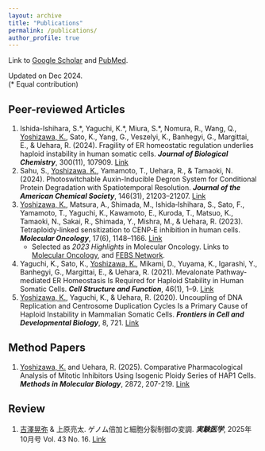 ```yaml
---
layout: archive
title: "Publications"
permalink: /publications/
author_profile: true
---
```


Link to [Google Scholar](https://scholar.google.com/citations?user=TYDv97QAAAAJ&hl=en) and [PubMed](https://pubmed.ncbi.nlm.nih.gov/?term=Koya+Yoshizawa&sort=date).

Updated on Dec 2024. \
(* Equal contribution)
<!-- Citation style is APA, fetched from Paperpile -->
<!-- Add doi in the last part. -->

## Peer-reviewed Articles

1. Ishida-Ishihara, S.\*, Yaguchi, K.\*, Miura, S.\*, Nomura, R., Wang, Q., <ins>Yoshizawa, K.</ins>, Sato, K., Yang, G., Veszelyi, K., Banhegyi, G., Margittai, E., & Uehara, R. (2024). Fragility of ER homeostatic regulation underlies haploid instability in human somatic cells. _**Journal of Biological Chemistry**_, 300(11), 107909. [Link](https://doi.org/10.1016/j.jbc.2024.107909)
1. Sahu, S., <ins>Yoshizawa, K.</ins>, Yamamoto, T., Uehara, R., & Tamaoki, N. (2024). Photoswitchable Auxin-Inducible Degron System for Conditional Protein Degradation with Spatiotemporal Resolution. _**Journal of the American Chemical Society**_, 146(31), 21203–21207. [Link](https://doi.org/10.1021/jacs.4c05135)
1. <ins>Yoshizawa, K.</ins>, Matsura, A., Shimada, M., Ishida‐Ishihara, S., Sato, F., Yamamoto, T., Yaguchi, K., Kawamoto, E., Kuroda, T., Matsuo, K., Tamaoki, N., Sakai, R., Shimada, Y., Mishra, M., & Uehara, R. (2023). Tetraploidy‐linked sensitization to CENP‐E inhibition in human cells. _**Molecular Oncology**_, 17(6), 1148–1166. [Link](https://doi.org/10.1002/1878-0261.13379)
   * Selected as _2023 Highlights_ in Molecular Oncology. Links to [Molecular Oncology](https://febs.onlinelibrary.wiley.com/doi/toc/10.1002/(ISSN)1878-0261.2023-highlights), and [FEBS Network](https://network.febs.org/posts/molecular-oncology-research-highlights-2023).
1. Yaguchi, K., Sato, K., <ins>Yoshizawa, K.</ins>, Mikami, D., Yuyama, K., Igarashi, Y., Banhegyi, G., Margittai, E., & Uehara, R. (2021). Mevalonate Pathway-mediated ER Homeostasis Is Required for Haploid Stability in Human Somatic Cells. _**Cell Structure and Function**_, 46(1), 1–9. [Link](https://doi.org/10.1247/csf.20055)
1. <ins>Yoshizawa, K.</ins>, Yaguchi, K., & Uehara, R. (2020). Uncoupling of DNA Replication and Centrosome Duplication Cycles Is a Primary Cause of Haploid Instability in Mammalian Somatic Cells. _**Frontiers in Cell and Developmental Biology**_, 8, 721. [Link](https://doi.org/10.3389/fcell.2020.00721)

## Method Papers

1. <ins>Yoshizawa, K.</ins> and Uehara, R. (2025). Comparative Pharmacological Analysis of Mitotic Inhibitors Using Isogenic Ploidy Series of HAP1 Cells. _**Methods in Molecular Biology**_, 2872, 207-219. [Link](https://doi.org/10.1007/978-1-0716-4224-5_14)

## Review

1. <ins>吉澤晃弥</ins> & 上原亮太. ゲノム倍加と細胞分裂制御の変調. _**実験医学**_, 2025年10月号 Vol. 43 No. 16. [Link](https://www.yodosha.co.jp/jikkenigaku/articles/index.html?ci=614200)
